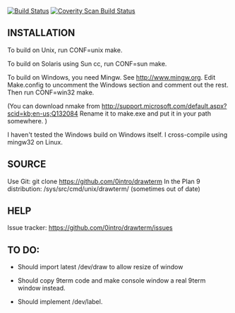 [![Build Status](https://travis-ci.org/0intro/drawterm.svg?branch=master)](https://travis-ci.org/0intro/drawterm)
[![Coverity Scan Build Status](https://scan.coverity.com/projects/drawterm/badge.svg)](https://scan.coverity.com/projects/drawterm)

INSTALLATION
--------------
To build on Unix, run CONF=unix make.

To build on Solaris using Sun cc, run CONF=sun make.

To build on Windows, you need Mingw.  See http://www.mingw.org.
Edit Make.config to uncomment the Windows section
and comment out the rest.  Then run CONF=win32 make.

(You can download nmake from 
http://support.microsoft.com/default.aspx?scid=kb;en-us;Q132084
Rename it to make.exe and put it in your path somewhere.
)

I haven't tested the Windows build on Windows itself.
I cross-compile using mingw32 on Linux.


SOURCE
------
Use Git: git clone https://github.com/0intro/drawterm
In the Plan 9 distribution: /sys/src/cmd/unix/drawterm/ (sometimes out of date)


HELP
----
Issue tracker: https://github.com/0intro/drawterm/issues


TO DO:
------

- Should import latest /dev/draw to allow resize of window

- Should copy 9term code and make console window a real
	9term window instead.

- Should implement /dev/label.



